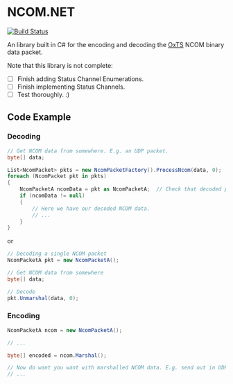 # NCOM.NET

[![Build Status](https://travis-ci.com/harry-harris-27/NCOM.NET.svg?branch=master)](https://travis-ci.com/harry-harris-27/NCOM.NET)

An library built in C# for the encoding and decoding the [OxTS](https://www.oxts.com/) NCOM binary data packet. 

Note that this library is not complete:
- [ ] Finish adding Status Channel Enumerations.
- [ ] Finish implementing Status Channels.
- [ ] Test thoroughly. :)

## Code Example
### Decoding
```C#
// Get NCOM data from somewhere. E.g. an UDP packet.
byte[] data;

List<NcomPacket> pkts = new NcomPacketFactory().ProcessNcom(data, 0);
foreach (NcomPacket pkt in pkts)
{
    NcomPacketA ncomData = pkt as NcomPacketA;  // Check that decoded packet was of type Structure-A.
    if (ncomData != null)
    {
        // Here we have our decoded NCOM data.
        // ...
    }
}
```
or
```C#
// Decoding a single NCOM packet
NcomPacketA pkt = new NcomPacketA();

// Get NCOM data from somewhere
byte[] data;

// Decode
pkt.Unmarshal(data, 0);
```

### Encoding
```C#
NcomPacketA ncom = new NcomPacketA();

// ...

byte[] encoded = ncom.Marshal();

// Now do want you want with marshalled NCOM data. E.g. send out in UDP packet.
// ...
```
